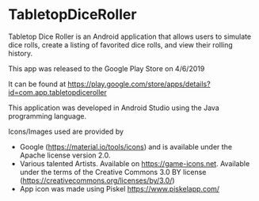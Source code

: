 # TabletopDiceRoller

Tabletop Dice Roller is an Android application that allows users to simulate dice rolls, create a listing of favorited dice rolls, and view their rolling history.

This app was released to the Google Play Store on 4/6/2019

It can be found at https://play.google.com/store/apps/details?id=com.app.tabletopdiceroller

This application was developed in Android Studio using the Java programming language.

Icons/Images used are provided by 
- Google (https://material.io/tools/icons) and is available under the Apache license version 2.0.
- Various talented Artists. Available on https://game-icons.net. Available under the terms of the Creative Commons 3.0 BY license (https://creativecommons.org/licenses/by/3.0/)
- App icon was made using Piskel https://www.piskelapp.com/ 
